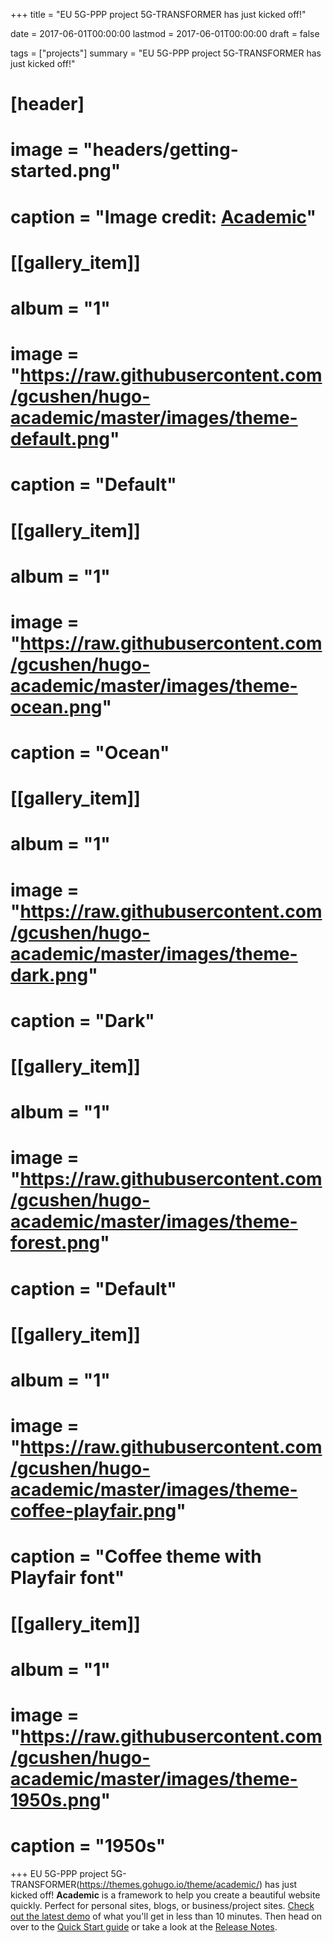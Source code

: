 +++
title = "EU 5G-PPP project 5G-TRANSFORMER has just kicked off!"

date = 2017-06-01T00:00:00
lastmod = 2017-06-01T00:00:00
draft = false

tags = ["projects"]
summary = "EU 5G-PPP project 5G-TRANSFORMER has just kicked off!"

# [header]
# image = "headers/getting-started.png"
# caption = "Image credit: [**Academic**](https://github.com/gcushen/hugo-academic/)"

# [[gallery_item]]
# album = "1"
# image = "https://raw.githubusercontent.com/gcushen/hugo-academic/master/images/theme-default.png"
# caption = "Default"
# 
# [[gallery_item]]
# album = "1"
# image = "https://raw.githubusercontent.com/gcushen/hugo-academic/master/images/theme-ocean.png"
# caption = "Ocean"
# 
# [[gallery_item]]
# album = "1"
# image = "https://raw.githubusercontent.com/gcushen/hugo-academic/master/images/theme-dark.png"
# caption = "Dark"
# 
# [[gallery_item]]
# album = "1"
# image = "https://raw.githubusercontent.com/gcushen/hugo-academic/master/images/theme-forest.png"
# caption = "Default"
# 
# [[gallery_item]]
# album = "1"
# image = "https://raw.githubusercontent.com/gcushen/hugo-academic/master/images/theme-coffee-playfair.png"
# caption = "Coffee theme with Playfair font"
# 
# [[gallery_item]]
# album = "1"
# image = "https://raw.githubusercontent.com/gcushen/hugo-academic/master/images/theme-1950s.png"
# caption = "1950s"
+++
EU 5G-PPP project 5G-TRANSFORMER(https://themes.gohugo.io/theme/academic/)  has just kicked off!
**Academic** is a framework to help you create a beautiful website quickly. Perfect for personal sites, blogs, or business/project sites. [Check out the latest demo](https://themes.gohugo.io/theme/academic/) of what you'll get in less than 10 minutes. Then head on over to the [Quick Start guide](https://sourcethemes.com/academic/docs/) or take a look at the [Release Notes](https://sourcethemes.com/academic/updates/).


